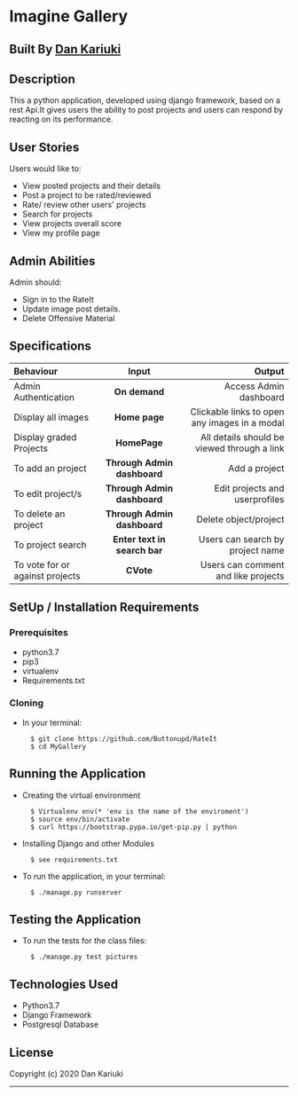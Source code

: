 # Imagine Gallery


## Built By [Dan Kariuki](https://github.com/Buttonupd/)

## Description
This a python application, developed using django framework, based on a rest Api.It gives users the ability to post projects and users can respond by reacting on its performance. 
## User Stories

Users would like to:

   * View posted projects and their details
   * Post a project to be rated/reviewed
   * Rate/ review other users' projects
   * Search for projects 
   * View projects overall score
   * View my profile page


## Admin Abilities

Admin should:
* Sign in to the RateIt
* Update image post details.
* Delete Offensive Material


## Specifications
| Behaviour | Input | Output |
| :---------------- | :---------------: | ------------------: |
| Admin Authentication | **On demand** | Access Admin dashboard |
| Display all images | **Home page** | Clickable links to open any images in a modal |
| Display graded Projects| **HomePage** | All details should be viewed through a link|
| To add an project  | **Through Admin dashboard** | Add a project|
| To edit project/s  | **Through Admin dashboard** | Edit projects and userprofiles|
| To delete an project | **Through Admin dashboard** | Delete object/project|
| To project search | **Enter text in search bar** | Users can search by project name|
| To vote for or against projects  | **CVote** | Users can comment and like projects|


## SetUp / Installation Requirements
### Prerequisites
* python3.7
* pip3
* virtualenv
* Requirements.txt

### Cloning
* In your terminal:

        $ git clone https://github.com/Buttonupd/RateIt
        $ cd MyGallery

## Running the Application
* Creating the virtual environment

        $ Virtualenv env(* 'env is the name of the enviroment')
        $ source env/bin/activate
        $ curl https://bootstrap.pypa.io/get-pip.py | python

* Installing Django and other Modules

        $ see requirements.txt

* To run the application, in your terminal:

        $ ./manage.py runserver

## Testing the Application
* To run the tests for the class files:

        $ ./manage.py test pictures

## Technologies Used
* Python3.7
* Django Framework
* Postgresql Database

## License

Copyright (c) 2020 Dan Kariuki

------------
